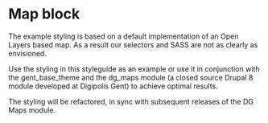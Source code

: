 
# Map block

The example styling is based on a default implementation of an Open Layers based map. As a result our selectors and SASS are not as clearly as envisioned.

Use the styling in this styleguide as an example or use it in conjunction with the gent_base_theme and the dg_maps module (a closed source Drupal 8 module developed at Digipolis Gent) to achieve optimal results.

The styling will be refactored, in sync with subsequent releases of the DG Maps module.
